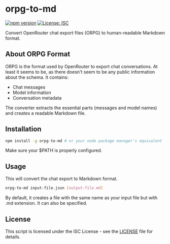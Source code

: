# orpg-to-md

[![npm version](https://badge.fury.io/js/orpg-to-md.svg)](https://badge.fury.io/js/orpg-to-md)
[![License: ISC](https://img.shields.io/badge/License-ISC-blue.svg)](https://opensource.org/licenses/ISC)

Convert OpenRouter chat export files (ORPG) to human-readable Markdown format.

## About ORPG Format

ORPG is the format used by OpenRouter to export chat conversations. At least it seems to be, as there doesn't seem to be any public information about the schema. It contains:

- Chat messages
- Model information
- Conversation metadata

The converter extracts the essential parts (messages and model names) and creates a readable Markdown file.

## Installation

```sh
npm install -g orpg-to-md # or your node package manager's equivalent
```

Make sure your $PATH is properly configured.

## Usage

This will convert the chat export to Markdown format.

```sh
orpg-to-md input-file.json [output-file.md]
```

By default, it creates a file with the same name as your input file but with .md extension. It can also be specified.

## License

This script is licensed under the ISC License - see the [LICENSE](LICENSE) file for details.
